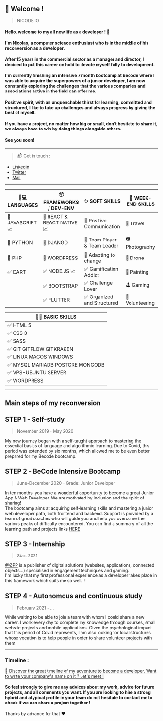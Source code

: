 ## :loudspeaker: Welcome !
> NICODE.IO

#### Hello, welcome to my all new life as a developer ! 👋 

#### I'm [Nicolas](https://www.linkedin.com/in/nicolas-denoel/), a computer science enthusiast who is in the middle of his reconversion as a developer.     
#### After 15 years in the commercial sector as a manager and director, I decided to put this career on hold to devote myself fully to development.  
#### I'm currently finishing an intensive 7 month bootcamp at Becode where I was able to acquire the superpowers of a junior developer, I am now constantly exploring the challenges that the various companies and associations active in the field can offer me.      
#### Positive spirit, with an unquenchable thirst for learning, committed and structured, I like to take up challenges and always progress by giving the best of myself.    
#### If you have a project, no matter how big or small, don't hesitate to share it, we always have to win by doing things alongside others.     

#### See you soon!  

---

> :mailbox_with_mail: Get in touch :
- [LinkedIn](linkedin.com/in/nicolas-denoel)
- [Twitter](https://twitter.com/Nicode_IO)
- [Mail](mailto:nicolas@nicode.io) 

--- 

| :iphone::computer: LANGUAGES                            |  :package: FRAMEWORKS / DEV-ENV           |  :sparkles: SOFT SKILLS                        |  :deciduous_tree: WEEK-END SKILLS |
|---------------------------------------------------------|------------------------------------------|------------------------------------------------|-----------------------------------|
| :1st_place_medal: JAVASCRIPT :chart_with_upwards_trend: |:1st_place_medal: REACT & REACT NATIVE :chart_with_upwards_trend:| :1st_place_medal: Positive Communication       | :sunrise_over_mountains: Travel   |
| :2nd_place_medal: PYTHON                                |:2nd_place_medal: DJANGO  | :2nd_place_medal: Team Player & Team Leader    | :camera: Photography              |
| :3rd_place_medal: PHP |:3rd_place_medal: WORDPRESS | :3rd_place_medal: Adapting to change      | :helicopter: Drone                |
| :white_check_mark: DART                                 |  :white_check_mark: NODE.JS :chart_with_upwards_trend:          | :white_check_mark: Gamification Addict         | :art: Painting                    |
|                                                         |:white_check_mark: BOOTSTRAP   | :white_check_mark: Challenge Lover             | :joystick: Gaming                 |
|                                                         | :white_check_mark: FLUTTER               | :white_check_mark: Organized and Structured |    :open_hands: Volunteering    | |

| :man_technologist: BASIC SKILLS                          |
|---------------------------------------------------------|
| :white_check_mark: HTML 5                               |
| :white_check_mark: CSS 3                                |
| :white_check_mark: SASS                                 |
| :white_check_mark: GIT GITFLOW GITKRAKEN                |
| :white_check_mark: LINUX MACOS WINDOWS                  |
| :white_check_mark: MYSQL MARIADB POSTGRE MONGODB        |
| :white_check_mark: VPS-UBUNTU SERVER                    |
| :white_check_mark: WORDPRESS                            |

---

## __Main steps of my reconversion__


## **STEP 1 - Self-study**
> November 2019 - May 2020

My new journey began with a self-taught approach to mastering the essential basics of language and algorithmic learning.
Due to Covid, this period was extended by six months, which allowed me to be even better prepared for my Becode bootcamp.

## **STEP 2 - **BeCode** Intensive Bootcamp**
> June-December 2020 - Grade: Junior Developer

In ten months, you have a wonderful opportunity to become a great Junior App & Web Developer. 
We are motivated by inclusion and the spirit of sharing!   
The bootcamp aims at acquiring self-learning skills and mastering a junior web developer path, both frontend and backend. 
Support is provided by a team of great coaches who will guide you and help you overcome the various peaks of difficulty encountered.
You can find a summary of all the learning path and projects links [HERE](https://github.com/nicode-io/Becode-Learning)

## **STEP 3 - Internship**
> Start 2021

[@ØPP](http://opp.mx) is a publisher of digital solutions (websites, applications, connected objects...) specialised in engagement techniques and gaming.  
I'm lucky that my first professional experience as a developer takes place in this framework which suits me so well.  !

## **STEP 4 - Autonomous and continuous study**
> February 2021 - ... 

While waiting to be able to join a team with whom I could share a new career.
I work every day to complete my knowledge through courses, small website projects and mobile applications. 
Given the psychological impact that this period of Covid represents, I am also looking for local structures whose vocation is to help people in order to share volunteer projects with them. 

---

### Timeline : 
[:calendar: Discover the great timeline of my adventure to become a developer. Want to write your company's name on it ? Let's meet !](https://timelines.gitkraken.com/timeline/2e12cc334eb0406b84bf7a6339e666c4?range=2020-05-26_2020-06-27)  

#### So feel strongly to give me any advices about my work, advice for future projects, and all comments you want. If you are looking to hire a strong hybrid and atypical profile in your team do not hesitate to contact me to check if we can share a project together !  

Thanks by advance for that :heart:  


 
